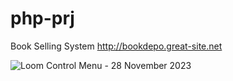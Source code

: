 # php-prj
Book Selling System
http://bookdepo.great-site.net

![Loom Control Menu - 28 November 2023](https://github.com/yashshelkegit/php-prj/assets/120973368/9dcc56f0-559c-4089-8029-fe45de7ce756)
